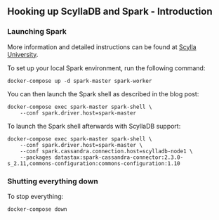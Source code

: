 ## Hooking up ScyllaDB and Spark - Introduction

### Launching Spark
More information and detailed instructions can be found at [Scylla University](https://university.scylladb.com/courses/the-mutant-monitoring-system-training-course/lessons/analyzing-data-with-spark/).

To set up your local Spark environment, run the following command:
```shell
docker-compose up -d spark-master spark-worker
```

You can then launch the Spark shell as described in the blog post:
```shell
docker-compose exec spark-master spark-shell \
    --conf spark.driver.host=spark-master
```

To launch the Spark shell afterwards with ScyllaDB support:
```shell
docker-compose exec spark-master spark-shell \
    --conf spark.driver.host=spark-master \
    --conf spark.cassandra.connection.host=scylladb-node1 \
    --packages datastax:spark-cassandra-connector:2.3.0-s_2.11,commons-configuration:commons-configuration:1.10
```

### Shutting everything down

To stop everything:
```shell
docker-compose down
```
